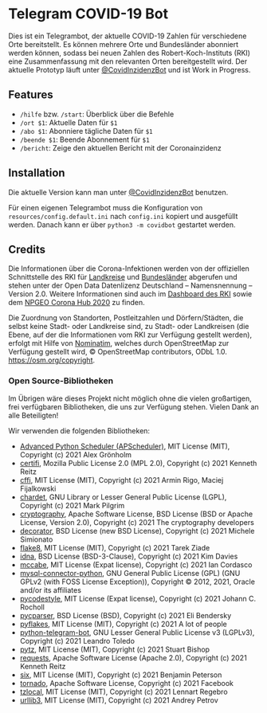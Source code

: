 # Telegram COVID-19 Bot
Dies ist ein Telegrambot, der aktuelle COVID-19 Zahlen für verschiedene Orte bereitstellt.
Es können mehrere Orte und Bundesländer abonniert werden können, sodass bei neuen Zahlen des Robert-Koch-Instituts (RKI) eine Zusammenfassung mit den relevanten Orten bereitgestellt wird.
Der aktuelle Prototyp läuft unter [@CovidInzidenzBot](https://t.me/CovidInzidenzBot) und ist Work in Progress.

## Features
* `/hilfe` bzw. `/start`: Überblick über die Befehle
* `/ort $1`: Aktuelle Daten für `$1`
* `/abo $1`: Abonniere tägliche Daten für `$1`
* `/beende $1`: Beende Abonnement für `$1`
* `/bericht`: Zeige den aktuellen Bericht mit der Coronainzidenz

## Installation
Die aktuelle Version kann man unter [@CovidInzidenzBot](https://t.me/CovidInzidenzBot) benutzen.

Für einen eigenen Telegrambot muss die Konfiguration von `resources/config.default.ini` nach `config.ini` kopiert und ausgefüllt werden.
Danach kann er über `python3 -m covidbot` gestartet werden.

## Credits
Die Informationen über die Corona-Infektionen werden von der offiziellen Schnittstelle des RKI für [Landkreise](https://hub.arcgis.com/datasets/917fc37a709542548cc3be077a786c17_0) und [Bundesländer](https://npgeo-corona-npgeo-de.hub.arcgis.com/datasets/ef4b445a53c1406892257fe63129a8ea_0) abgerufen und stehen unter der Open Data Datenlizenz Deutschland – Namensnennung – Version 2.0.
Weitere Informationen sind auch im [Dashboard des RKI](https://corona.rki.de/) sowie dem [NPGEO Corona Hub 2020](https://npgeo-corona-npgeo-de.hub.arcgis.com/) zu finden.

Die Zuordnung von Standorten, Postleitzahlen und Dörfern/Städten, die selbst keine Stadt- oder Landkreise sind, zu Stadt- oder Landkreisen (die Ebene, auf der die Informationen vom RKI zur Verfügung gestellt werden), erfolgt mit Hilfe von [Nominatim](https://nominatim.openstreetmap.org/), welches durch OpenStreetMap zur Verfügung gestellt wird, © OpenStreetMap contributors, ODbL 1.0. https://osm.org/copyright.

### Open Source-Bibliotheken
Im Übrigen wäre dieses Projekt nicht möglich ohne die vielen großartigen, frei verfügbaren Bibliotheken, die uns zur Verfügung stehen. Vielen Dank an alle Beteiligten!

Wir verwenden die folgenden Bibliotheken:

* [Advanced Python Scheduler (APScheduler)](https://github.com/agronholm/apscheduler), MIT License (MIT), Copyright (c) 2021 Alex Grönholm
* [certifi](https://github.com/certifi/python-certifi), Mozilla Public License 2.0 (MPL 2.0), Copyright (c) 2021 Kenneth Reitz
* [cffi](https://cffi.readthedocs.io/en/latest/), MIT License (MIT), Copyright (c) 2021 Armin Rigo, Maciej Fijalkowski
* [chardet](https://github.com/byroot/chardet), GNU Library or Lesser General Public License (LGPL), Copyright (c) 2021 Mark Pilgrim
* [cryptography](https://github.com/pyca/cryptography), Apache Software License, BSD License (BSD or Apache License, Version 2.0), Copyright (c) 2021 The cryptography developers
* [decorator](https://github.com/micheles/decorator), BSD License (new BSD License), Copyright (c) 2021 Michele Simionato
* [flake8](https://gitlab.com/pycqa/flake8), MIT License (MIT), Copyright (c) 2021 Tarek Ziade
* [idna](https://github.com/kjd/idna), BSD License (BSD-3-Clause), Copyright (c) 2021 Kim Davies
* [mccabe](https://github.com/pycqa/mccabe), MIT License (Expat license), Copyright (c) 2021 Ian Cordasco
* [mysql-connector-python](https://dev.mysql.com/doc/connector-python/en/), GNU General Public License (GPL) (GNU GPLv2 (with FOSS License Exception)),  Copyright © 2012, 2021, Oracle and/or its affiliates
* [pycodestyle](https://pycodestyle.readthedocs.io/), MIT License (Expat license), Copyright (c) 2021 Johann C. Rocholl
* [pycparser](https://github.com/eliben/pycparser), BSD License (BSD), Copyright (c) 2021 Eli Bendersky
* [pyflakes](https://github.com/PyCQA/pyflakes), MIT License (MIT), Copyright (c) 2021 A lot of people
* [python-telegram-bot](https://python-telegram-bot.org/), GNU Lesser General Public License v3 (LGPLv3), Copyright (c) 2021 Leandro Toledo
* [pytz](http://pythonhosted.org/pytz), MIT License (MIT), Copyright (c) 2021 Stuart Bishop
* [requests](https://requests.readthedocs.io/), Apache Software License (Apache 2.0), Copyright (c) 2021 Kenneth Reitz
* [six](https://github.com/benjaminp/six), MIT License (MIT), Copyright (c) 2021 Benjamin Peterson
* [tornado](http://www.tornadoweb.org/), Apache Software License, Copyright (c) 2021 Facebook
* [tzlocal](https://github.com/regebro/tzlocal), MIT License (MIT), Copyright (c) 2021 Lennart Regebro
* [urllib3](https://urllib3.readthedocs.io/), MIT License (MIT), Copyright (c) 2021 Andrey Petrov
